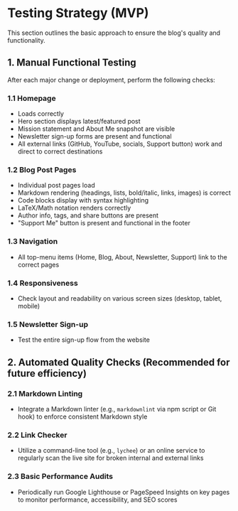 # Testing Strategy (MVP)

This section outlines the basic approach to ensure the blog's quality and functionality.

## 1. Manual Functional Testing

After each major change or deployment, perform the following checks:

### 1.1 Homepage
- Loads correctly
- Hero section displays latest/featured post
- Mission statement and About Me snapshot are visible
- Newsletter sign-up forms are present and functional
- All external links (GitHub, YouTube, socials, Support button) work and direct to correct destinations

### 1.2 Blog Post Pages
- Individual post pages load
- Markdown rendering (headings, lists, bold/italic, links, images) is correct
- Code blocks display with syntax highlighting
- LaTeX/Math notation renders correctly
- Author info, tags, and share buttons are present
- "Support Me" button is present and functional in the footer

### 1.3 Navigation
- All top-menu items (Home, Blog, About, Newsletter, Support) link to the correct pages

### 1.4 Responsiveness
- Check layout and readability on various screen sizes (desktop, tablet, mobile)

### 1.5 Newsletter Sign-up
- Test the entire sign-up flow from the website

## 2. Automated Quality Checks (Recommended for future efficiency)

### 2.1 Markdown Linting
- Integrate a Markdown linter (e.g., `markdownlint` via npm script or Git hook) to enforce consistent Markdown style

### 2.2 Link Checker
- Utilize a command-line tool (e.g., `lychee`) or an online service to regularly scan the live site for broken internal and external links

### 2.3 Basic Performance Audits
- Periodically run Google Lighthouse or PageSpeed Insights on key pages to monitor performance, accessibility, and SEO scores

